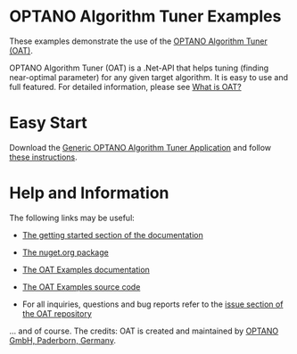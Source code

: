 # OPTANO Algorithm Tuner Examples 

These examples demonstrate the use of the [OPTANO Algorithm Tuner (OAT)](https://github.com/OPTANO/optano.algorithm.tuner).

OPTANO Algorithm Tuner (OAT) is a .Net-API that helps tuning (finding near-optimal parameter) for any given target algorithm. It is easy to use and full featured. For detailed information, please see [What is OAT?](https://docs.optano.com/algorithm.tuner/current/userDoc/whatisalgorithmtuner.html)

# Easy Start

Download the [Generic OPTANO Algorithm Tuner Application](https://docs.optano.com/algorithm.tuner/current/download.html) and follow [these instructions](https://docs.optano.com/algorithm.tuner/current/userDoc/basic_usage.html).  

# Help and Information

The following links may be useful:

* [The getting started section of the documentation](https://docs.optano.com/algorithm.tuner/current/userDoc/intro.html)

* [The nuget.org package](https://www.nuget.org/packages/OPTANO.Algorithm.Tuner)

* [The OAT Examples documentation](https://docs.optano.com/algorithm.tuner/current/userDoc/examples.html)

* [The OAT Examples source code](https://github.com/OPTANO/optano.algorithm.tuner.examples)

* For all inquiries, questions and bug reports refer to the [issue section of the OAT repository](https://github.com/OPTANO/optano.algorithm.tuner/issues)

... and of course. The credits: OAT is created and maintained by [OPTANO GmbH, Paderborn, Germany](https://optano.com).